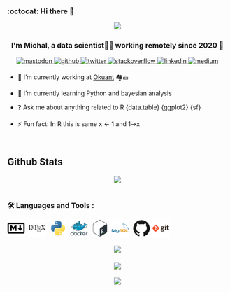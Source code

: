 ### :octocat: Hi there 👋
<div align="center">
<img src="https://media.giphy.com/media/7NoNw4pMNTvgc/giphy.gif" width="100"/>
</div>  

### <div align="center">I'm Michal, a data scientist👨‍💻 working remotely since 2020 🦠</div>  

<div id="badges", align="center">
<a href="https://techhub.social/@miki_peltzer" target="_blank">
<img src=https://img.shields.io/badge/-MASTODON-%232B90D9?style=for-the-badge&logo=mastodon&logoColor=white alt=mastodon style="margin-bottom: 5px;" />
</a>
<a href="https://github.com/michal0091" target="_blank">
<img src=https://img.shields.io/badge/github-%2324292e.svg?&style=for-the-badge&logo=github&logoColor=white alt=github style="margin-bottom: 5px;" />
</a>
<a href="https://twitter.com/nico_kinel" target="_blank">
<img src=https://img.shields.io/badge/twitter-%2300acee.svg?&style=for-the-badge&logo=twitter&logoColor=white alt=twitter style="margin-bottom: 5px;" />
</a>
<a href="https://stackoverflow.com/users/10842883" target="_blank">
<img src=https://img.shields.io/badge/stackoverflow-%23F28032.svg?&style=for-the-badge&logo=stackoverflow&logoColor=white alt=stackoverflow style="margin-bottom: 5px;" />
</a>
<a href="https://linkedin.com/in/michal-kinel" target="_blank">
<img src=https://img.shields.io/badge/linkedin-%231E77B5.svg?&style=for-the-badge&logo=linkedin&logoColor=white alt=linkedin style="margin-bottom: 5px;" />
</a>
<a href="https://medium.com/@nico_kinel" target="_blank">
<img src=https://img.shields.io/badge/medium-%23292929.svg?&style=for-the-badge&logo=medium&logoColor=white alt=medium style="margin-bottom: 5px;" />
</a>  
</div>  

</div>
  
- 🔭 I’m currently working at [Okuant](https://www.okuant.com/es/index/) 🏘️💶  
  

- 🌱 I’m currently learning Python and bayesian analysis  
  

- ❓ Ask me about anything related to R {data.table} {ggplot2} {sf}  
  

- ⚡ Fun fact: In R this is same x <- 1 and 1->x  
  

<br/>  


## Github Stats  
<div align="center"><img src="https://github-readme-stats.vercel.app/api?username=michal0091&show_icons=true&count_private=true&hide_border=true" align="center" /></div>  

<br/>  

### :hammer_and_wrench: Languages and Tools :
<div>
  <img src="https://github.com/devicons/devicon/blob/master/icons/markdown/markdown-original.svg" title="markdown"  alt="markdown" width="40" height="40"/>&nbsp;
  <img src="https://github.com/devicons/devicon/blob/master/icons/latex/latex-original.svg" title="LaTeX"  alt="LaTeX" width="40" height="40"/>&nbsp;
  <img src="https://github.com/devicons/devicon/blob/master/icons/python/python-original.svg" title="python"  alt="python" width="40" height="40"/>&nbsp;
  <img src="https://github.com/devicons/devicon/blob/master/icons/docker/docker-original-wordmark.svg" title="docker"  alt="docker" width="40" height="40"/>&nbsp;
  <img src="https://github.com/devicons/devicon/blob/master/icons/bash/bash-original.svg" title="bash"  alt="bash" width="40" height="40"/>&nbsp;
  <img src="https://github.com/devicons/devicon/blob/master/icons/mysql/mysql-original-wordmark.svg" title="MySQL"  alt="MySQL" width="40" height="40"/>&nbsp;
  <img src="https://github.com/devicons/devicon/blob/master/icons/github/github-original.svg" title="GitHub" **alt="GitHub" width="40" height="40"/>
  <img src="https://github.com/devicons/devicon/blob/master/icons/git/git-original-wordmark.svg" title="Git" **alt="Git" width="40" height="40"/>
</div>

<br/>  

<div align="center"><img src="https://spotify-github-profile.vercel.app/api/view?uid=michal_0091&cover_image=true&theme=novatorem&show_offline=false&background_color=121212&interchange=false&bar_color=53b14f&bar_color_cover=false" /></div>  

<br/>  

<div align="center">
<img src="https://komarev.com/ghpvc/?username=michal0091&&style=flat-square" align="center" />
</div>  
  

<br/>  

<div align="center">
            <a href="https://paypal.me/mmkinel" target="_blank" style="display: inline-block;">
                <img
                    src="https://img.shields.io/badge/Donate-PayPal-blue.svg?style=flat-square&logo=paypal" 
                    align="center"
                />
            </a></div>
<br />
